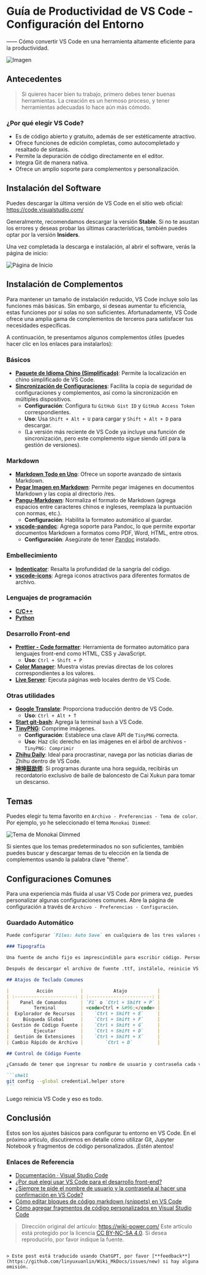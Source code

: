 # Guía de Productividad de VS Code - Configuración del Entorno

—— Cómo convertir VS Code en una herramienta altamente eficiente para la productividad.

![Imagen](https://media.wiki-power.com/img/20200319135609.png)

## Antecedentes

> Si quieres hacer bien tu trabajo, primero debes tener buenas herramientas. La creación es un hermoso proceso, y tener herramientas adecuadas lo hace aún más cómodo.

### ¿Por qué elegir VS Code?

- Es de código abierto y gratuito, además de ser estéticamente atractivo.
- Ofrece funciones de edición completas, como autocompletado y resaltado de sintaxis.
- Permite la depuración de código directamente en el editor.
- Integra Git de manera nativa.
- Ofrece un amplio soporte para complementos y personalización.

## Instalación del Software

Puedes descargar la última versión de VS Code en el sitio web oficial: <https://code.visualstudio.com/>

Generalmente, recomendamos descargar la versión **Stable**. Si no te asustan los errores y deseas probar las últimas características, también puedes optar por la versión **Insiders**.

Una vez completada la descarga e instalación, al abrir el software, verás la página de inicio:

![Página de Inicio](https://media.wiki-power.com/img/20200318224855.png)

## Instalación de Complementos

Para mantener un tamaño de instalación reducido, VS Code incluye solo las funciones más básicas. Sin embargo, si deseas aumentar tu eficiencia, estas funciones por sí solas no son suficientes. Afortunadamente, VS Code ofrece una amplia gama de complementos de terceros para satisfacer tus necesidades específicas.

A continuación, te presentamos algunos complementos útiles (puedes hacer clic en los enlaces para instalarlos):

### Básicos

- [**Paquete de Idioma Chino (Simplificado)**](https://marketplace.visualstudio.com/items?itemName=MS-CEINTL.vscode-language-pack-zh-hans): Permite la localización en chino simplificado de VS Code.
- [**Sincronización de Configuraciones**](https://marketplace.visualstudio.com/items?itemName=Shan.code-settings-sync): Facilita la copia de seguridad de configuraciones y complementos, así como la sincronización en múltiples dispositivos.
  - **Configuración**: Configura tu `GitHub Gist ID` y `GitHub Access Token` correspondientes.
  - **Uso**: Usa `Shift + Alt + U` para cargar y `Shift + Alt + D` para descargar.
  - (La versión más reciente de VS Code ya incluye una función de sincronización, pero este complemento sigue siendo útil para la gestión de versiones).

### Markdown

- [**Markdown Todo en Uno**](https://marketplace.visualstudio.com/items?itemName=yzhang.markdown-all-in-one): Ofrece un soporte avanzado de sintaxis Markdown.
- [**Pegar Imagen en Markdown**](https://marketplace.visualstudio.com/items?itemName=onesdev.vscode-paste-image-plus): Permite pegar imágenes en documentos Markdown y las copia al directorio /res.
- [**Pangu-Markdown**](https://marketplace.visualstudio.com/items?itemName=xlthu.Pangu-Markdown): Normaliza el formato de Markdown (agrega espacios entre caracteres chinos e ingleses, reemplaza la puntuación con normas, etc.).
  - **Configuración**: Habilita la formateo automático al guardar.
- [**vscode-pandoc**](https://marketplace.visualstudio.com/items?itemName=DougFinke.vscode-pandoc): Agrega soporte para Pandoc, lo que permite exportar documentos Markdown a formatos como PDF, Word, HTML, entre otros.
  - **Configuración**: Asegúrate de tener [Pandoc](https://pandoc.org/installing.html) instalado.

### Embellecimiento

- [**Indenticator**](https://marketplace.visualstudio.com/items?itemName=SirTori.indenticator): Resalta la profundidad de la sangría del código.
- [**vscode-icons**](https://marketplace.visualstudio.com/items?itemName=vscode-icons-team.vscode-icons): Agrega iconos atractivos para diferentes formatos de archivo.

### Lenguajes de programación

- [**C/C++**](https://marketplace.visualstudio.com/items?itemName=ms-vscode.cpptools)
- [**Python**](https://marketplace.visualstudio.com/items?itemName=ms-python.python)

### Desarrollo Front-end

- [**Prettier - Code formatter**](https://marketplace.visualstudio.com/items?itemName=esbenp.prettier-vscode): Herramienta de formateo automático para lenguajes front-end como HTML, CSS y JavaScript.
  - **Uso**: `Ctrl + Shift + P`
- [**Color Manager**](https://marketplace.visualstudio.com/items?itemName=RoyAction.color-manager): Muestra vistas previas directas de los colores correspondientes a los valores.
- [**Live Server**](https://marketplace.visualstudio.com/items?itemName=ritwickdey.LiveServer): Ejecuta páginas web locales dentro de VS Code.

### Otras utilidades

- [**Google Translate**](https://marketplace.visualstudio.com/items?itemName=hancel.google-translate): Proporciona traducción dentro de VS Code.
  - **Uso**: `Ctrl + Alt + T`
- [**Start git-bash**](https://marketplace.visualstudio.com/items?itemName=McCarter.start-git-bash): Agrega la terminal `bash` a VS Code.
- [**TinyPNG**](https://marketplace.visualstudio.com/items?itemName=andi1984.tinypng): Comprime imágenes.
  - **Configuración**: Establece una clave API de `TinyPNG` correcta.
  - **Uso**: Haz clic derecho en las imágenes en el árbol de archivos - `TinyPNG: Comprimir`
- [**Zhihu Daily**](https://marketplace.visualstudio.com/items?itemName=YRM.zhihu): Ideal para procrastinar, navega por las noticias diarias de Zhihu dentro de VS Code.
- [**坤坤鼓励师**](https://marketplace.visualstudio.com/items?itemName=sakura1357.cxk): Si programas durante una hora seguida, recibirás un recordatorio exclusivo de baile de baloncesto de Cai Xukun para tomar un descanso.

## Temas

Puedes elegir tu tema favorito en `Archivo - Preferencias - Tema de color`. Por ejemplo, yo he seleccionado el tema `Monokai Dimmed`:

![Tema de Monokai Dimmed](https://media.wiki-power.com/img/20200319132727.png)

Si sientes que los temas predeterminados no son suficientes, también puedes buscar y descargar temas de tu elección en la tienda de complementos usando la palabra clave "theme".

## Configuraciones Comunes

Para una experiencia más fluida al usar VS Code por primera vez, puedes personalizar algunas configuraciones comunes. Abre la página de configuración a través de `Archivo - Preferencias - Configuración`.

### Guardado Automático

````markdown
Puede configurar `Files: Auto Save` en cualquiera de los tres valores distintos a `off`. En el uso diario, la función de autoguardado resulta bastante conveniente.

### Tipografía

Una fuente de ancho fijo es imprescindible para escribir código. Personalmente, recomiendo [**Microsoft YaHei Mono**](https://github.com/linyuxuanlin/File-host/blob/main/software-development/Microsoft-YaHei-Mono.ttf) como fuente.

Después de descargar el archivo de fuente .ttf, instálelo, reinicie VS Code y, en la sección `Configuración - Editor de texto - Fuente - Font Family`, agregue `'Microsoft YaHei Mono'` al principio de la lista de fuentes para habilitarla.

## Atajos de Teclado Comunes

|          Acción          |           Atajo           |
| :----------------------: | :-----------------------: |
|    Panel de Comandos     | `F1` o `Ctrl + Shift + P` |
|         Terminal         | <code>Ctrl + &#96;</code> |
|  Explorador de Recursos  |    `Ctrl + Shift + E`     |
|     Búsqueda Global      |    `Ctrl + Shift + F`     |
| Gestión de Código Fuente |    `Ctrl + Shift + G`     |
|         Ejecutar         |    `Ctrl + Shift + D`     |
|  Gestión de Extensiones  |    `Ctrl + Shift + X`     |
| Cambio Rápido de Archivo |        `Ctrl + D`         |

## Control de Código Fuente

¿Cansado de tener que ingresar tu nombre de usuario y contraseña cada vez que haces una confirmación en GitHub? Simplemente ejecuta el siguiente comando:

```shell
git config --global credential.helper store
```
````

Luego reinicia VS Code y eso es todo.

## Conclusión

Estos son los ajustes básicos para configurar tu entorno en VS Code. En el próximo artículo, discutiremos en detalle cómo utilizar Git, Jupyter Notebook y fragmentos de código personalizados. ¡Estén atentos!

### Enlaces de Referencia

- [Documentación · Visual Studio Code](https://code.visualstudio.com/docs)
- [¿Por qué elegí usar VS Code para el desarrollo front-end?](https://zhuanlan.zhihu.com/p/28631442)
- [¿Siempre te pide el nombre de usuario y la contraseña al hacer una confirmación en VS Code?](https://www.jianshu.com/p/8854713433c5)
- [Cómo editar bloques de código markdown (snippets) en VS Code](https://www.jianshu.com/p/a87e9ca2d208)
- [Cómo agregar fragmentos de código personalizados en Visual Studio Code](https://blog.walterlv.com/post/add-custom-code-snippet-for-vscode.html##%E5%85%B3%E4%BA%8E%E6%96%87%E4%BB%B6%E5%90%8D%E7%A7%B0)

> Dirección original del artículo: <https://wiki-power.com/>
> Este artículo está protegido por la licencia [CC BY-NC-SA 4.0](https://creativecommons.org/licenses/by/4.0/deed.zh). Si desea reproducirlo, por favor indique la fuente.

```

> Este post está traducido usando ChatGPT, por favor [**feedback**](https://github.com/linyuxuanlin/Wiki_MkDocs/issues/new) si hay alguna omisión.
```
